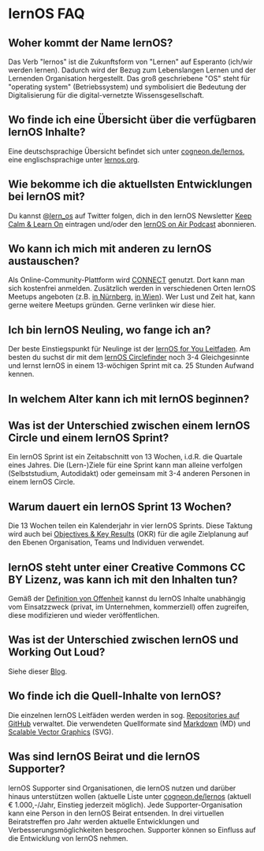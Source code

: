 # lernOS FAQ
## Woher kommt der Name lernOS?
Das Verb "lernos" ist die Zukunftsform von "Lernen" auf Esperanto (ich/wir werden lernen). Dadurch wird der Bezug zum Lebenslangen Lernen und der Lernenden Organisation hergestellt. Das groß geschriebene "OS" steht für "operating system" (Betriebssystem) und symbolisiert die Bedeutung der Digitalisierung für die digital-vernetzte Wissensgesellschaft.

## Wo finde ich eine Übersicht über die verfügbaren lernOS Inhalte?
Eine deutschsprachige Übersicht befindet sich unter [cogneon.de/lernos](https://cogneon.de/lernos), eine englischsprachige unter [lernos.org](https://lernos.org).

## Wie bekomme ich die aktuellsten Entwicklungen bei lernOS mit?
Du kannst [@lern_os](https://twitter.com/lern_os) auf Twitter folgen, dich in den lernOS Newsletter [Keep Calm & Learn On](https://cogneon.de/newsletter) eintragen und/oder den [lernOS on Air Podcast](https://cogneon.de/loa) abonnieren.

## Wo kann ich mich mit anderen zu lernOS austauschen?
Als Online-Community-Plattform wird [CONNECT](https://community.cogneon.de) genutzt. Dort kann man sich kostenfrei anmelden. Zusätzlich werden in verschiedenen Orten lernOS Meetups angeboten (z.B. [in Nürnberg](https://cogneon.de/kalender/), [in Wien](https://www.meetup.com/de-DE/funkensprung_lernOS/)). Wer Lust und Zeit hat, kann gerne weitere Meetups gründen. Gerne verlinken wir diese hier.

## Ich bin lernOS Neuling, wo fange ich an?
Der beste Einstiegspunkt für Neulinge ist der [lernOS for You Leitfaden](https://de.slideshare.net/cogneon/lernos-for-you-leitfaden-version-13). Am besten du suchst dir mit dem [lernOS Circlefinder](https://community.cogneon.de/c/lernos/lernos-circlefinder) noch 3-4 Gleichgesinnte und lernst lernOS in einem 13-wöchigen Sprint mit ca. 25 Stunden Aufwand kennen.

## In welchem Alter kann ich mit lernOS beginnen?

## Was ist der Unterschied zwischen einem lernOS Circle und einem lernOS Sprint?
Ein lernOS Sprint ist ein Zeitabschnitt von 13 Wochen, i.d.R. die Quartale eines Jahres. Die (Lern-)Ziele für eine Sprint kann man alleine verfolgen (Selbststudium, Autodidakt) oder gemeinsam mit 3-4 anderen Personen in einem lernOS Circle.

## Warum dauert ein lernOS Sprint 13 Wochen?
Die 13 Wochen teilen ein Kalenderjahr in vier lernOS Sprints. Diese Taktung wird auch bei [Objectives & Key Results](https://rework.withgoogle.com/guides/set-goals-with-okrs/steps/introduction/) (OKR) für die agile Zielplanung auf den Ebenen Organisation, Teams und Individuen verwendet.

## lernOS steht unter einer Creative Commons CC BY Lizenz, was kann ich mit den Inhalten tun?
Gemäß der [Definition von Offenheit](http://opendefinition.org) kannst du lernOS Inhalte unabhängig vom Einsatzzweck (privat, im Unternehmen, kommerziell) offen zugreifen, diese modifizieren und wieder veröffentlichen.

## Was ist der Unterschied zwischen lernOS und Working Out Loud?
Siehe dieser [Blog](https://cogneon.de/2019/07/13/di3-13-wichtigsten-unterschiede-zwischen-lernos-und-wol/).

## Wo finde ich die Quell-Inhalte von lernOS?
Die einzelnen lernOS Leitfäden werden werden in sog. [Repositories auf GitHub](https://github.com/cogneon) verwaltet. Die verwendeten Quellformate sind [Markdown](https://de.m.wikipedia.org/wiki/Markdown) (MD) und [Scalable Vector Graphics](https://de.m.wikipedia.org/wiki/Scalable_Vector_Graphics) (SVG).

## Was sind lernOS Beirat und die lernOS Supporter?
lernOS Supporter sind Organisationen, die lernOS nutzen und darüber hinaus unterstützen wollen (aktuelle Liste unter [cogneon.de/lernos](https://cogneon.de/lernos) (aktuell € 1.000,-/Jahr, Einstieg jederzeit möglich). Jede Supporter-Organisation kann eine Person in den lernOS Beirat entsenden. In drei virtuellen Beiratstreffen pro Jahr werden aktuelle Entwicklungen und Verbesserungsmöglichkeiten besprochen. Supporter können so Einfluss auf die Entwicklung von lernOS nehmen.
